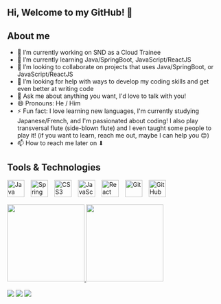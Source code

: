 ## Hi, Welcome to my GitHub! 👋

## About me

- 🔭 I’m currently working on SND as a Cloud Trainee
- 🌱 I’m currently learning Java/SpringBoot, JavaScript/ReactJS
- 👯 I’m looking to collaborate on projects that uses Java/SpringBoot, or JavaScript/ReactJS
- 🤔 I’m looking for help with ways to develop my coding skills and get even better at writing code
- 💬 Ask me about anything you want, I'd love to talk with you!
- 😄 Pronouns: He / Him
- ⚡ Fun fact: I love learning new languages, I'm currently studying Japanese/French, and I'm passionated about coding! I also play transversal flute (side-blown flute) and I even taught some people to play it! (if you want to learn, reach me out, maybe I can help you 😊)
- 📫 How to reach me later on ⬇

## Tools & Technologies

<div class="tech-stack" style="display: flex; gap: 15px; flex-wrap: wrap; align-items: center;">
  <img loading="lazy" src="https://cdn.jsdelivr.net/gh/devicons/devicon@latest/icons/java/java-original.svg" width="40" height="40" alt="Java" title="Java"/>
  <img loading="lazy" src="https://cdn.jsdelivr.net/gh/devicons/devicon@latest/icons/spring/spring-original.svg" width="40" height="40" alt="Spring" title="Spring"/>
  <img loading="lazy" src="https://cdn.jsdelivr.net/gh/devicons/devicon@latest/icons/css3/css3-original.svg" width="40" height="40" alt="CSS3" title="CSS3"/>
  <img loading="lazy" src="https://cdn.jsdelivr.net/gh/devicons/devicon@latest/icons/javascript/javascript-original.svg" width="40" height="40" alt="JavaScript" title="JavaScript"/>
  <img loading="lazy" src="https://cdn.jsdelivr.net/gh/devicons/devicon@latest/icons/react/react-original.svg" width="40" height="40" alt="React" title="React"/>
  <img loading="lazy" src="https://cdn.jsdelivr.net/gh/devicons/devicon@latest/icons/git/git-original.svg" width="40" height="40" alt="Git" title="Git"/>
  <img loading="lazy" src="https://cdn.jsdelivr.net/gh/devicons/devicon@latest/icons/github/github-original.svg" width="40" height="40" alt="GitHub" title="GitHub"/>
</div>
<br/>
<div>
<a href="https://github.com/seu-usuário-aqui">
<img loading="lazy" height="180em" src="https://github-readme-stats.vercel.app/api/top-langs/?username=nnitiV&layout=compact&langs_count=7&theme=dracula"/>
<img loading="lazy" height="180em" src="https://github-readme-stats.vercel.app/api?username=nnitiV&show_icons=true&theme=dracula&include_all_commits=true&count_private=true"/>
</div>
<br/>
<div>
<a href="https://instagram.com/nnitivv" target="_blank"><img loading="lazy" src="https://img.shields.io/badge/-Instagram-%23E4405F?style=for-the-badge&logo=instagram&logoColor=white" target="_blank"></a>
<a href = "mailto:vihstudent@gmail.com"><img loading="lazy" src="https://img.shields.io/badge/Gmail-D14836?style=for-the-badge&logo=gmail&logoColor=white" target="_blank"></a>
<a href="https://www.linkedin.com/in/vitoraugustoeliascunha" target="_blank"><img loading="lazy" src="https://img.shields.io/badge/-LinkedIn-%230077B5?style=for-the-badge&logo=linkedin&logoColor=white" target="_blank"></a>   
</div>
